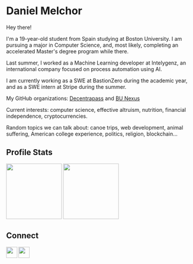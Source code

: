 # Daniel Melchor

Hey there!

I'm  a  19-year-old  student  from   Spain   studying  at   Boston University.   I am
pursuing a major in Computer Science,  and,  most  likely,  completing an accelerated
Master's degree program while there.

Last summer, I worked as a Machine Learning developer at Intelygenz,
an international company focused on process automation using AI.

I am currently working as a SWE at BastionZero during the academic year, and as a SWE intern at Stripe during the summer.

My GitHub organizations: [Decentrapass](https://github.com/Decentrapass) and [BU Nexus](https://github.com/Boston-University-Nexus)

Current  interests:  computer  science,   effective  altruism,  nutrition,  financial
independence, cryptocurrencies.

Random  topics  we  can  talk  about: canoe trips, web development, animal suffering,
American college experience, politics, religion, blockchain…

## Profile Stats
<img src="https://github-readme-stats.vercel.app/api?username=danimelchor&show_icons=true&show_icons=true&theme=dark" height="150"></img>
<img src="https://github-readme-stats.vercel.app/api/top-langs/?username=danimelchor&layout=compact&theme=dark" height="150"></img>

## Connect
[<img align="left" width="30px" src="https://www.pinclipart.com/picdir/big/98-989061_svg-link-clip-art-royalty-free-download-link.png" />][website]
[<img align="left" width="30px" src="https://cdn-icons-png.flaticon.com/512/174/174857.png" />][linkedin]
<br>

[website]: https://danielmelchor.com/
[linkedin]: https://www.linkedin.com/in/danimelchor/
